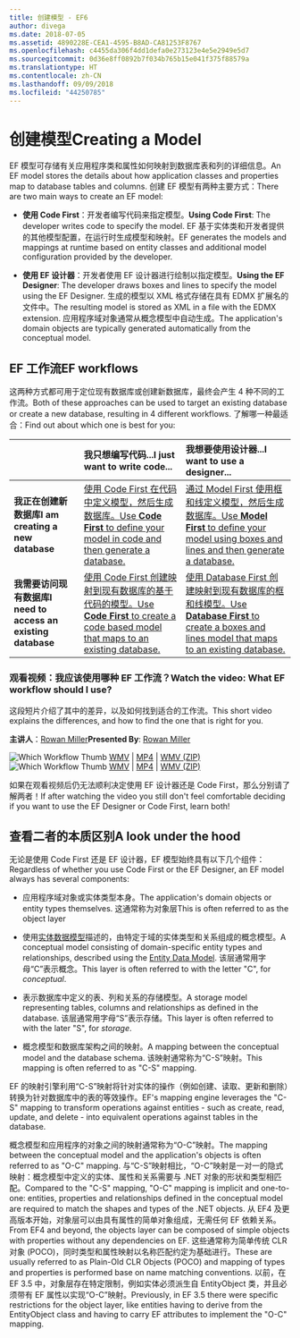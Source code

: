 ```yaml
---
title: 创建模型 - EF6
author: divega
ms.date: 2018-07-05
ms.assetid: 4890228E-CEA1-4595-B8AD-CA81253F8767
ms.openlocfilehash: c4455da306f4dd1defa0e273123e4e5e2949e5d7
ms.sourcegitcommit: 0d36e8ff0892b7f034b765b15e041f375f88579a
ms.translationtype: HT
ms.contentlocale: zh-CN
ms.lasthandoff: 09/09/2018
ms.locfileid: "44250785"
---
```

# <a name="creating-a-model"></a><span data-ttu-id="c38e3-102">创建模型</span><span class="sxs-lookup"><span data-stu-id="c38e3-102">Creating a Model</span></span>

<span data-ttu-id="c38e3-103">EF 模型可存储有关应用程序类和属性如何映射到数据库表和列的详细信息。</span><span class="sxs-lookup"><span data-stu-id="c38e3-103">An EF model stores the details about how application classes and properties map to database tables and columns.</span></span> <span data-ttu-id="c38e3-104">创建 EF 模型有两种主要方式：</span><span class="sxs-lookup"><span data-stu-id="c38e3-104">There are two main ways to create an EF model:</span></span>

- <span data-ttu-id="c38e3-105">**使用 Code First**：开发者编写代码来指定模型。</span><span class="sxs-lookup"><span data-stu-id="c38e3-105">**Using Code First**: The developer writes code to specify the model.</span></span> <span data-ttu-id="c38e3-106">EF 基于实体类和开发者提供的其他模型配置，在运行时生成模型和映射。</span><span class="sxs-lookup"><span data-stu-id="c38e3-106">EF generates the models and mappings at runtime based on entity classes and additional model configuration provided by the developer.</span></span>

- <span data-ttu-id="c38e3-107">**使用 EF 设计器**：开发者使用 EF 设计器进行绘制以指定模型。</span><span class="sxs-lookup"><span data-stu-id="c38e3-107">**Using the EF Designer**: The developer draws boxes and lines to specify the model using the EF Designer.</span></span> <span data-ttu-id="c38e3-108">生成的模型以 XML 格式存储在具有 EDMX 扩展名的文件中。</span><span class="sxs-lookup"><span data-stu-id="c38e3-108">The resulting model is stored as XML in a file with the EDMX extension.</span></span> <span data-ttu-id="c38e3-109">应用程序域对象通常从概念模型中自动生成。</span><span class="sxs-lookup"><span data-stu-id="c38e3-109">The application's domain objects are typically generated automatically from the conceptual model.</span></span>

## <a name="ef-workflows"></a><span data-ttu-id="c38e3-110">EF 工作流</span><span class="sxs-lookup"><span data-stu-id="c38e3-110">EF workflows</span></span>

<span data-ttu-id="c38e3-111">这两种方式都可用于定位现有数据库或创建新数据库，最终会产生 4 种不同的工作流。</span><span class="sxs-lookup"><span data-stu-id="c38e3-111">Both of these approaches can be used to target an existing database or create a new database, resulting in 4 different workflows.</span></span>
<span data-ttu-id="c38e3-112">了解哪一种最适合：</span><span class="sxs-lookup"><span data-stu-id="c38e3-112">Find out about which one is best for you:</span></span>  

|                                           | <span data-ttu-id="c38e3-113">我只想编写代码...</span><span class="sxs-lookup"><span data-stu-id="c38e3-113">I just want to write code...</span></span>                                                                                                                   | <span data-ttu-id="c38e3-114">我想要使用设计器...</span><span class="sxs-lookup"><span data-stu-id="c38e3-114">I want to use a designer...</span></span>                                                                                                                        |
|:------------------------------------------|:-----------------------------------------------------------------------------------------------------------------------------------------------|:---------------------------------------------------------------------------------------------------------------------------------------------------|
| <span data-ttu-id="c38e3-115">**我正在创建新数据库**</span><span class="sxs-lookup"><span data-stu-id="c38e3-115">**I am creating a new database**</span></span>          | [<span data-ttu-id="c38e3-116">使用 Code First 在代码中定义模型，然后生成数据库。</span><span class="sxs-lookup"><span data-stu-id="c38e3-116">Use **Code First** to define your model in code and then generate a database.</span></span>](~/ef6/modeling/code-first/workflows/new-database.md)           | [<span data-ttu-id="c38e3-117">通过 Model First 使用框和线定义模型，然后生成数据库。</span><span class="sxs-lookup"><span data-stu-id="c38e3-117">Use **Model First** to define your model using boxes and lines and then generate a database.</span></span>](~/ef6/modeling/designer/workflows/model-first.md)   |
| <span data-ttu-id="c38e3-118">**我需要访问现有数据库**</span><span class="sxs-lookup"><span data-stu-id="c38e3-118">**I need to access an existing database**</span></span> | [<span data-ttu-id="c38e3-119">使用 Code First 创建映射到现有数据库的基于代码的模型。</span><span class="sxs-lookup"><span data-stu-id="c38e3-119">Use **Code First** to create a code based model that maps to an existing database.</span></span>](~/ef6/modeling/code-first/workflows/existing-database.md) | [<span data-ttu-id="c38e3-120">使用 Database First 创建映射到现有数据库的框和线模型。</span><span class="sxs-lookup"><span data-stu-id="c38e3-120">Use **Database First** to create a boxes and lines model that maps to an existing database.</span></span>](~/ef6/modeling/designer/workflows/database-first.md) |

### <a name="watch-the-video-what-ef-workflow-should-i-use"></a><span data-ttu-id="c38e3-121">观看视频：我应该使用哪种 EF 工作流？</span><span class="sxs-lookup"><span data-stu-id="c38e3-121">Watch the video: What EF workflow should I use?</span></span>

<span data-ttu-id="c38e3-122">这段短片介绍了其中的差异，以及如何找到适合的工作流。</span><span class="sxs-lookup"><span data-stu-id="c38e3-122">This short video explains the differences, and how to find the one that is right for you.</span></span>

<span data-ttu-id="c38e3-123">**主讲人**：[Rowan Miller](http://romiller.com/)</span><span class="sxs-lookup"><span data-stu-id="c38e3-123">**Presented By**: [Rowan Miller](http://romiller.com/)</span></span>

<span data-ttu-id="c38e3-124">![Which Workflow Thumb](../media/whichworkflow-thumb.png) [WMV](http://download.microsoft.com/download/8/F/8/8F81F4CD-3678-4229-8D79-0C63FFA3C595/HDI_ITPro_Technet_winvideo_ChoseYourWorkflow.wmv) | [MP4](http://download.microsoft.com/download/8/F/8/8F81F4CD-3678-4229-8D79-0C63FFA3C595/HDI_ITPro_Technet_mp4video_ChoseYourWorkflow.m4v) | [WMV (ZIP)](http://download.microsoft.com/download/8/F/8/8F81F4CD-3678-4229-8D79-0C63FFA3C595/HDI_ITPro_Technet_winvideo_ChoseYourWorkflow.zip)</span><span class="sxs-lookup"><span data-stu-id="c38e3-124">![Which Workflow Thumb](../media/whichworkflow-thumb.png) [WMV](http://download.microsoft.com/download/8/F/8/8F81F4CD-3678-4229-8D79-0C63FFA3C595/HDI_ITPro_Technet_winvideo_ChoseYourWorkflow.wmv) | [MP4](http://download.microsoft.com/download/8/F/8/8F81F4CD-3678-4229-8D79-0C63FFA3C595/HDI_ITPro_Technet_mp4video_ChoseYourWorkflow.m4v) | [WMV (ZIP)](http://download.microsoft.com/download/8/F/8/8F81F4CD-3678-4229-8D79-0C63FFA3C595/HDI_ITPro_Technet_winvideo_ChoseYourWorkflow.zip)</span></span>

<span data-ttu-id="c38e3-125">如果在观看视频后仍无法顺利决定使用 EF 设计器还是 Code First，那么分别请了解两者！</span><span class="sxs-lookup"><span data-stu-id="c38e3-125">If after watching the video you still don't feel comfortable deciding if you want to use the EF Designer or Code First, learn both!</span></span>

## <a name="a-look-under-the-hood"></a><span data-ttu-id="c38e3-126">查看二者的本质区别</span><span class="sxs-lookup"><span data-stu-id="c38e3-126">A look under the hood</span></span>

<span data-ttu-id="c38e3-127">无论是使用 Code First 还是 EF 设计器，EF 模型始终具有以下几个组件：</span><span class="sxs-lookup"><span data-stu-id="c38e3-127">Regardless of whether you use Code First or the EF Designer, an EF model always has several components:</span></span>

- <span data-ttu-id="c38e3-128">应用程序域对象或实体类型本身。</span><span class="sxs-lookup"><span data-stu-id="c38e3-128">The application's domain objects or entity types themselves.</span></span> <span data-ttu-id="c38e3-129">这通常称为对象层</span><span class="sxs-lookup"><span data-stu-id="c38e3-129">This is often referred to as the object layer</span></span>

- <span data-ttu-id="c38e3-130">使用[实体数据模型](~/ef6/resources/glossary.md#entity-data-model)描述的，由特定于域的实体类型和关系组成的概念模型。</span><span class="sxs-lookup"><span data-stu-id="c38e3-130">A conceptual model consisting of domain-specific entity types and relationships, described using the [Entity Data Model](~/ef6/resources/glossary.md#entity-data-model).</span></span> <span data-ttu-id="c38e3-131">该层通常用字母“C”表示概念。</span><span class="sxs-lookup"><span data-stu-id="c38e3-131">This layer is often referred to with the letter "C", for _conceptual_.</span></span>

- <span data-ttu-id="c38e3-132">表示数据库中定义的表、列和关系的存储模型。</span><span class="sxs-lookup"><span data-stu-id="c38e3-132">A storage model representing tables, columns and relationships as defined in the database.</span></span> <span data-ttu-id="c38e3-133">该层通常用字母“S”表示存储。</span><span class="sxs-lookup"><span data-stu-id="c38e3-133">This layer is often referred to with the later "S", for _storage_.</span></span>  

- <span data-ttu-id="c38e3-134">概念模型和数据库架构之间的映射。</span><span class="sxs-lookup"><span data-stu-id="c38e3-134">A mapping between the conceptual model and the database schema.</span></span> <span data-ttu-id="c38e3-135">该映射通常称为“C-S”映射。</span><span class="sxs-lookup"><span data-stu-id="c38e3-135">This mapping is often referred to as "C-S" mapping.</span></span>

<span data-ttu-id="c38e3-136">EF 的映射引擎利用“C-S”映射将针对实体的操作（例如创建、读取、更新和删除）转换为针对数据库中的表的等效操作。</span><span class="sxs-lookup"><span data-stu-id="c38e3-136">EF's mapping engine leverages the "C-S" mapping to transform operations against entities - such as create, read, update, and delete - into equivalent operations against tables in the database.</span></span>

<span data-ttu-id="c38e3-137">概念模型和应用程序的对象之间的映射通常称为“O-C”映射。</span><span class="sxs-lookup"><span data-stu-id="c38e3-137">The mapping between the conceptual model and the application's objects is often referred to as "O-C" mapping.</span></span> <span data-ttu-id="c38e3-138">与“C-S”映射相比，“O-C”映射是一对一的隐式映射：概念模型中定义的实体、属性和关系需要与 .NET 对象的形状和类型相匹配。</span><span class="sxs-lookup"><span data-stu-id="c38e3-138">Compared to the "C-S" mapping, "O-C" mapping is implicit and one-to-one: entities, properties and relationships defined in the conceptual model are required to match the shapes and types of the .NET objects.</span></span> <span data-ttu-id="c38e3-139">从 EF4 及更高版本开始，对象层可以由具有属性的简单对象组成，无需任何 EF 依赖关系。</span><span class="sxs-lookup"><span data-stu-id="c38e3-139">From EF4 and beyond, the objects layer can be composed of simple objects with properties without any dependencies on EF.</span></span> <span data-ttu-id="c38e3-140">这些通常称为简单传统 CLR 对象 (POCO)，同时类型和属性映射以名称匹配约定为基础进行。</span><span class="sxs-lookup"><span data-stu-id="c38e3-140">These are usually referred to as Plain-Old CLR Objects (POCO) and mapping of types and properties is performed base on name matching conventions.</span></span> <span data-ttu-id="c38e3-141">以前，在 EF 3.5 中，对象层存在特定限制，例如实体必须派生自 EntityObject 类，并且必须带有 EF 属性以实现“O-C”映射。</span><span class="sxs-lookup"><span data-stu-id="c38e3-141">Previously, in EF 3.5 there were specific restrictions for the object layer, like entities having to derive from the EntityObject class and having to carry EF attributes to implement the "O-C" mapping.</span></span>
